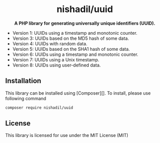<h1 align="center">nishadil/uuid</h1>

<p align="center">
    <strong>A PHP library for generating universally unique identifiers (UUID).</strong>
</p>



- Version 1: UUIDs using a timestamp and monotonic counter.
- Version 3: UUIDs based on the MD5 hash of some data.
- Version 4: UUIDs with random data.
- Version 5: UUIDs based on the SHA1 hash of some data.
- Version 6: UUIDs using a timestamp and monotonic counter.
- Version 7: UUIDs using a Unix timestamp.
- Version 8: UUIDs using user-defined data.



## Installation

This library can be installed using [Composer][]. To install, please use following command

```bash
composer require nishadil/uuid
```


## License

This library is licensed for use under the MIT License (MIT)